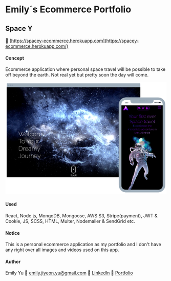 # Emily&acute;s Ecommerce Portfolio

## Space Y

:link: [https://spacey-ecommerce.herokuapp.com](https://spacey-ecommerce.herokuapp.com/)

#### Concept

Ecommerce application where personal space travel will be possible to take off beyond the earth. Not real yet but pretty soon the day will come.

![screen shot](/screen-shot.png)

#### Used

React, Node.js, MongoDB, Mongoose, AWS S3, Stripe(payment), JWT & Cookie, JS, SCSS, HTML, Multer, Nodemailer & SendGrid etc.

#### Notice

This is a personal ecommerce application as my portfolio and I don't have any right over all images and videos used on this app.

#### Author

Emily Yu
:email: emily.jiyeon.yu@gmail.com
:link: [LinkedIn](https://www.linkedin.com/in/bluerainmango "LinkedIn")
:link: [Portfolio](https://emily-yu-portfolio.herokuapp.com/ "Portfolio")
